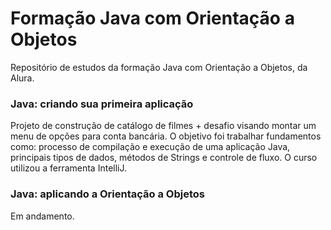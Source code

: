# Formação Java com Orientação a Objetos
Repositório de estudos da formação Java com Orientação a Objetos, da Alura.

### Java: criando sua primeira aplicação
Projeto de construção de catálogo de filmes + desafio visando montar um menu de opções para conta bancária. 
O objetivo foi trabalhar fundamentos como: processo de compilação e execução de uma aplicação Java, principais tipos de dados, métodos de Strings e controle de fluxo.
O curso utilizou a ferramenta IntelliJ.

### Java: aplicando a Orientação a Objetos
Em andamento.
